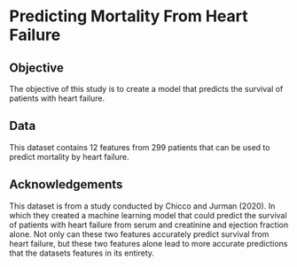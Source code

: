 # Predicting Mortality From Heart Failure

## Objective
The objective of this study is to create a model that predicts the survival of patients with heart failure. 
## Data
This dataset contains 12 features from 299 patients that can be used to predict mortality by heart failure. 

## Acknowledgements
This dataset is from a study conducted by Chicco and Jurman (2020). In which they created a machine learning model that could predict the survival of patients with heart failure from serum and creatinine and ejection fraction alone. Not only can these two features accurately predict survival from heart failure, but these two features alone lead to more accurate predictions that the datasets features in its entirety. 